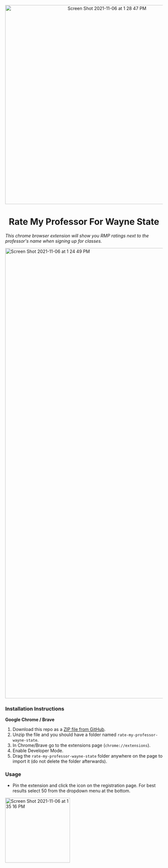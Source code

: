 <p align="center">
  <img width="635" alt="Screen Shot 2021-11-06 at 1 28 47 PM" src="https://user-images.githubusercontent.com/66044327/140618493-9488ed33-02c5-4b6e-9f23-2d324831a955.png">
</p>
<h1 align="center">Rate My Professor For Wayne State</h1>

*This chrome browser extension will show you RMP ratings next to the professor's name when signing up for classes.*

<img width="1436" alt="Screen Shot 2021-11-06 at 1 24 49 PM" src="https://user-images.githubusercontent.com/66044327/140618386-647393c4-dd89-4915-ad12-d51be94e4568.png">

### Installation Instructions
**Google Chrome / Brave** 
1. Download this repo as a [ZIP file from GitHub](https://github.com/AdvaitPaliwal/rate-my-professor-wayne-state/archive/refs/heads/main.zip).
1. Unzip the file and you should have a folder named `rate-my-professor-wayne-state`.
1. In Chrome/Brave go to the extensions page (`chrome://extensions`).
1. Enable Developer Mode.
1. Drag the `rate-my-professor-wayne-state` folder anywhere on the page to import it (do not delete the folder afterwards).

### Usage
* Pin the extension and click the icon on the registration page. For best results select 50 from the dropdown menu at the bottom.
<img width="207" alt="Screen Shot 2021-11-06 at 1 35 16 PM" src="https://user-images.githubusercontent.com/66044327/140618688-4923bb92-ff83-4824-b16f-337c0c652469.png">
